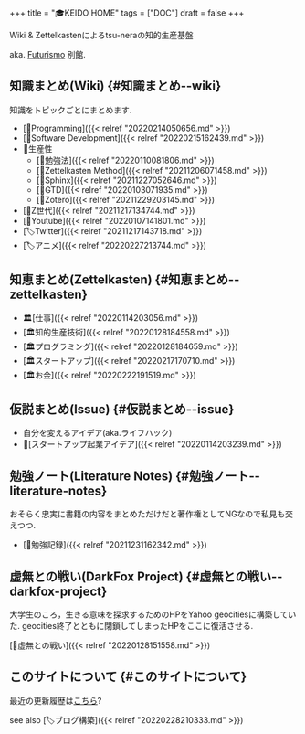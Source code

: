 +++
title = "🎓KEIDO HOME"
tags = ["DOC"]
draft = false
+++

Wiki &amp; Zettelkastenによるtsu-neraの知的生産基盤

aka. [Futurismo](https://futurismo.biz) 別館.


## 知識まとめ(Wiki) {#知識まとめ--wiki}

知識をトピックごとにまとめます.

-   [📂Programming]({{< relref "20220214050656.md" >}})
-   [📂Software Development]({{< relref "20220215162439.md" >}})
-   📂生産性
    -   [📝勉強法]({{< relref "20220110081806.md" >}})
    -   [📝Zettelkasten Method]({{< relref "20211206071458.md" >}})
    -   [📝Sphinx]({{< relref "20211227052646.md" >}})
    -   [📝GTD]({{< relref "20220103071935.md" >}})
    -   [📝Zotero]({{< relref "20211229203145.md" >}})
-   [📝Z世代]({{< relref "20211217134744.md" >}})
-   [📝Youtube]({{< relref "20220107141801.md" >}})
-   [🏷Twitter]({{< relref "20211217143718.md" >}})
-   [🏷アニメ]({{< relref "20220227213744.md" >}})


## 知恵まとめ(Zettelkasten) {#知恵まとめ--zettelkasten}

-   🏛[仕事]({{< relref "20220114203056.md" >}})
-   [🏛知的生産技術]({{< relref "20220128184558.md" >}})
-   [🏛プログラミング]({{< relref "20220128184659.md" >}})
-   [🏛スタートアップ]({{< relref "20220217170710.md" >}})
-   [🏛お金]({{< relref "20220222191519.md" >}})


## 仮説まとめ(Issue) {#仮説まとめ--issue}

-   自分を変えるアイデア(aka.ライフハック)
-   🔬[スタートアップ起業アイデア]({{< relref "20220114203239.md" >}})


## 勉強ノート(Literature Notes) {#勉強ノート--literature-notes}

おそらく忠実に書籍の内容をまとめただけだと著作権としてNGなので私見も交えつつ.

-   [📁勉強記録]({{< relref "20211231162342.md" >}})


## 虚無との戦い(DarkFox Project) {#虚無との戦い--darkfox-project}

大学生のころ，生きる意味を探求するためのHPをYahoo geocitiesに構築していた.
geocities終了とともに閉鎖してしまったHPをここに復活させる.

[📂虚無との戦い]({{< relref "20220128151558.md" >}})


## このサイトについて {#このサイトについて}

最近の更新履歴は[こちら](https://github.com/tsu-nera/keido/commits/main)?

see also [🏷ブログ構築]({{< relref "20220228210333.md" >}})
